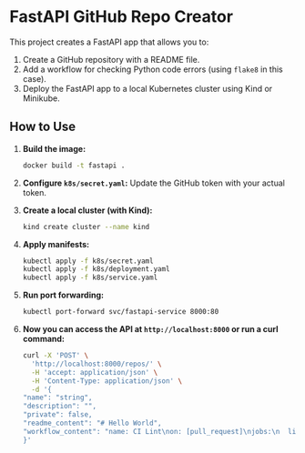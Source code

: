 # FastAPI GitHub Repo Creator

This project creates a FastAPI app that allows you to:
1. Create a GitHub repository with a README file.
2. Add a workflow for checking Python code errors (using `flake8` in this case).
3. Deploy the FastAPI app to a local Kubernetes cluster using Kind or Minikube.

## How to Use

1. **Build the image:**
   ```bash
   docker build -t fastapi .
   ```

2. **Configure `k8s/secret.yaml`:**
   Update the GitHub token with your actual token.

3. **Create a local cluster (with Kind):**
   ```bash
   kind create cluster --name kind
   ```

4. **Apply manifests:**
   ```bash
   kubectl apply -f k8s/secret.yaml
   kubectl apply -f k8s/deployment.yaml
   kubectl apply -f k8s/service.yaml
   ```

5. **Run port forwarding:**
   ```bash
   kubectl port-forward svc/fastapi-service 8000:80
   ```

6. **Now you can access the API at `http://localhost:8000` or run a curl command:**
   ```bash
   curl -X 'POST' \
     'http://localhost:8000/repos/' \
     -H 'accept: application/json' \
     -H 'Content-Type: application/json' \
     -d '{
   "name": "string",
   "description": "",
   "private": false,
   "readme_content": "# Hello World",
   "workflow_content": "name: CI Lint\non: [pull_request]\njobs:\n  lint:\n    runs-on: ubuntu-latest\n    steps:\n      - uses: actions/checkout@v3\n      - name: Set up Python\n        uses: actions/setup-python@v4\n        with:\n          python-version: '\''3.x'\''\n      - name: Install dependencies\n        run: pip install flake8\n      - name: Lint with flake8\n        run: flake8 .\n"
   }'
   ```

